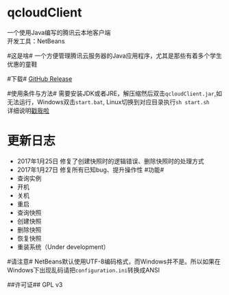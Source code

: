 # qcloudClient
一个使用Java编写的腾讯云本地客户端<br>
开发工具：NetBeans

#这是啥#
一个方便管理腾讯云服务器的Java应用程序，尤其是那些有着多个学生优惠的童鞋

#下载#
[GitHub Release](https://github.com/BennyThink/qcloudClient/releases "GitHub Release")

#使用条件与方法#
需要安装JDK或者JRE，解压缩然后双击`qcloudClient.jar`,如无法运行，Windows双击`start.bat`, Linux切换到对应目录执行`sh start.sh`<br>
详细说明[戳我啦](https://www.bennythink.com/qclient.html "土豆不好吃")

# 更新日志 #
* 2017年1月25日 修复了创建快照时的逻辑错误、删除快照时的处理方式
* 2017年1月27日 修复所有已知bug、提升操作性
#功能#
* 查询实例
* 开机
* 关机
* 重启
* 查询快照
* 创建快照
* 删除快照
* 恢复快照
* 重装系统（Under development）

#请注意#
NetBeans默认使用UTF-8编码格式，而Windows并不是。所以如果在Windows下出现乱码请把`configuration.ini`转换成ANSI

##许可证##
GPL v3
